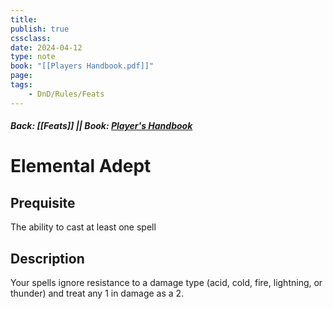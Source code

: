 ```yaml
---
title:
publish: true
cssclass:
date: 2024-04-12
type: note
book: "[[Players Handbook.pdf]]"
page: 
tags:
    - DnD/Rules/Feats
---
```


##### Back: [[Feats]] || Book: [Player's Handbook](https://drive.google.com/drive/folders/1O5bhpYizcIT5xxAoLOuzCRht_PVS7VSG?usp=sharing)

# Elemental Adept


## Prequisite 
The ability to cast at least one spell

## Description
Your spells ignore resistance to a damage type (acid, cold, fire, lightning, or thunder) and treat any 1 in damage as a 2.
